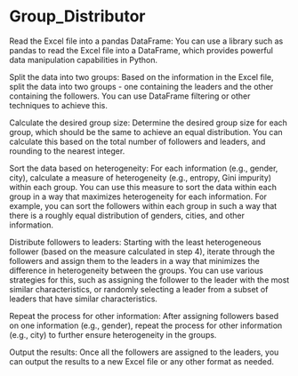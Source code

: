 # Group_Distributor

Read the Excel file into a pandas DataFrame: You can use a library such as pandas to read the Excel file into a DataFrame, which provides powerful data manipulation capabilities in Python.

Split the data into two groups: Based on the information in the Excel file, split the data into two groups - one containing the leaders and the other containing the followers. You can use DataFrame filtering or other techniques to achieve this.

Calculate the desired group size: Determine the desired group size for each group, which should be the same to achieve an equal distribution. You can calculate this based on the total number of followers and leaders, and rounding to the nearest integer.

Sort the data based on heterogeneity: For each information (e.g., gender, city), calculate a measure of heterogeneity (e.g., entropy, Gini impurity) within each group. You can use this measure to sort the data within each group in a way that maximizes heterogeneity for each information. For example, you can sort the followers within each group in such a way that there is a roughly equal distribution of genders, cities, and other information.

Distribute followers to leaders: Starting with the least heterogeneous follower (based on the measure calculated in step 4), iterate through the followers and assign them to the leaders in a way that minimizes the difference in heterogeneity between the groups. You can use various strategies for this, such as assigning the follower to the leader with the most similar characteristics, or randomly selecting a leader from a subset of leaders that have similar characteristics.

Repeat the process for other information: After assigning followers based on one information (e.g., gender), repeat the process for other information (e.g., city) to further ensure heterogeneity in the groups.

Output the results: Once all the followers are assigned to the leaders, you can output the results to a new Excel file or any other format as needed.
